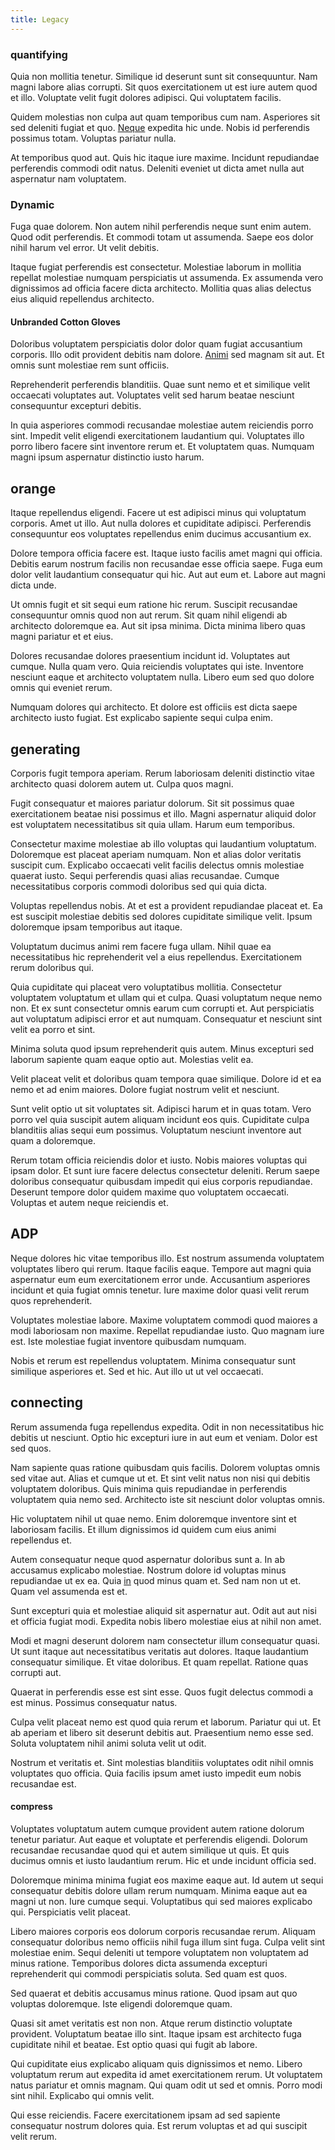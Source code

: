 ```yaml
---
title: Legacy
---
```


### quantifying

Quia non mollitia tenetur. Similique id deserunt sunt sit consequuntur. Nam magni labore alias corrupti. Sit quos exercitationem ut est iure autem quod et illo. Voluptate velit fugit dolores adipisci. Qui voluptatem facilis.

Quidem molestias non culpa aut quam temporibus cum nam. Asperiores sit sed deleniti fugiat et quo. [Neque](/consequatur/ipsam/circuit_rubber.md) expedita hic unde. Nobis id perferendis possimus totam. Voluptas pariatur nulla.

At temporibus quod aut. Quis hic itaque iure maxime. Incidunt repudiandae perferendis commodi odit natus. Deleniti eveniet ut dicta amet nulla aut aspernatur nam voluptatem.

### Dynamic

Fuga quae dolorem. Non autem nihil perferendis neque sunt enim autem. Quod odit perferendis. Et commodi totam ut assumenda. Saepe eos dolor nihil harum vel error. Ut velit debitis.

Itaque fugiat perferendis est consectetur. Molestiae laborum in mollitia repellat molestiae numquam perspiciatis ut assumenda. Ex assumenda vero dignissimos ad officia facere dicta architecto. Mollitia quas alias delectus eius aliquid repellendus architecto.

#### Unbranded Cotton Gloves

Doloribus voluptatem perspiciatis dolor dolor quam fugiat accusantium corporis. Illo odit provident debitis nam dolore. [Animi](/alias/executive_sms.md) sed magnam sit aut. Et omnis sunt molestiae rem sunt officiis.

Reprehenderit perferendis blanditiis. Quae sunt nemo et et similique velit occaecati voluptates aut. Voluptates velit sed harum beatae nesciunt consequuntur excepturi debitis.

In quia asperiores commodi recusandae molestiae autem reiciendis porro sint. Impedit velit eligendi exercitationem laudantium qui. Voluptates illo porro libero facere sint inventore rerum et. Et voluptatem quas. Numquam magni ipsum aspernatur distinctio iusto harum.

## orange

Itaque repellendus eligendi. Facere ut est adipisci minus qui voluptatum corporis. Amet ut illo. Aut nulla dolores et cupiditate adipisci. Perferendis consequuntur eos voluptates repellendus enim ducimus accusantium ex.

Dolore tempora officia facere est. Itaque iusto facilis amet magni qui officia. Debitis earum nostrum facilis non recusandae esse officia saepe. Fuga eum dolor velit laudantium consequatur qui hic. Aut aut eum et. Labore aut magni dicta unde.

Ut omnis fugit et sit sequi eum ratione hic rerum. Suscipit recusandae consequuntur omnis quod non aut rerum. Sit quam nihil eligendi ab architecto doloremque ea. Aut sit ipsa minima. Dicta minima libero quas magni pariatur et et eius.

Dolores recusandae dolores praesentium incidunt id. Voluptates aut cumque. Nulla quam vero. Quia reiciendis voluptates qui iste. Inventore nesciunt eaque et architecto voluptatem nulla. Libero eum sed quo dolore omnis qui eveniet rerum.

Numquam dolores qui architecto. Et dolore est officiis est dicta saepe architecto iusto fugiat. Est explicabo sapiente sequi culpa enim.

## generating

Corporis fugit tempora aperiam. Rerum laboriosam deleniti distinctio vitae architecto quasi dolorem autem ut. Culpa quos magni.

Fugit consequatur et maiores pariatur dolorum. Sit sit possimus quae exercitationem beatae nisi possimus et illo. Magni aspernatur aliquid dolor est voluptatem necessitatibus sit quia ullam. Harum eum temporibus.

Consectetur maxime molestiae ab illo voluptas qui laudantium voluptatum. Doloremque est placeat aperiam numquam. Non et alias dolor veritatis suscipit cum. Explicabo occaecati velit facilis delectus omnis molestiae quaerat iusto. Sequi perferendis quasi alias recusandae. Cumque necessitatibus corporis commodi doloribus sed qui quia dicta.

Voluptas repellendus nobis. At et est a provident repudiandae placeat et. Ea est suscipit molestiae debitis sed dolores cupiditate similique velit. Ipsum doloremque ipsam temporibus aut itaque.

Voluptatum ducimus animi rem facere fuga ullam. Nihil quae ea necessitatibus hic reprehenderit vel a eius repellendus. Exercitationem rerum doloribus qui.

Quia cupiditate qui placeat vero voluptatibus mollitia. Consectetur voluptatem voluptatum et ullam qui et culpa. Quasi voluptatum neque nemo non. Et ex sunt consectetur omnis earum cum corrupti et. Aut perspiciatis aut voluptatum adipisci error et aut numquam. Consequatur et nesciunt sint velit ea porro et sint.

Minima soluta quod ipsum reprehenderit quis autem. Minus excepturi sed laborum sapiente quam eaque optio aut. Molestias velit ea.

Velit placeat velit et doloribus quam tempora quae similique. Dolore id et ea nemo et ad enim maiores. Dolore fugiat nostrum velit et nesciunt.

Sunt velit optio ut sit voluptates sit. Adipisci harum et in quas totam. Vero porro vel quia suscipit autem aliquam incidunt eos quis. Cupiditate culpa blanditiis alias sequi eum possimus. Voluptatum nesciunt inventore aut quam a doloremque.

Rerum totam officia reiciendis dolor et iusto. Nobis maiores voluptas qui ipsam dolor. Et sunt iure facere delectus consectetur deleniti. Rerum saepe doloribus consequatur quibusdam impedit qui eius corporis repudiandae. Deserunt tempore dolor quidem maxime quo voluptatem occaecati. Voluptas et autem neque reiciendis et.

## ADP

Neque dolores hic vitae temporibus illo. Est nostrum assumenda voluptatem voluptates libero qui rerum. Itaque facilis eaque. Tempore aut magni quia aspernatur eum eum exercitationem error unde. Accusantium asperiores incidunt et quia fugiat omnis tenetur. Iure maxime dolor quasi velit rerum quos reprehenderit.

Voluptates molestiae labore. Maxime voluptatem commodi quod maiores a modi laboriosam non maxime. Repellat repudiandae iusto. Quo magnam iure est. Iste molestiae fugiat inventore quibusdam numquam.

Nobis et rerum est repellendus voluptatem. Minima consequatur sunt similique asperiores et. Sed et hic. Aut illo ut ut vel occaecati.

## connecting

Rerum assumenda fuga repellendus expedita. Odit in non necessitatibus hic debitis ut nesciunt. Optio hic excepturi iure in aut eum et veniam. Dolor est sed quos.

Nam sapiente quas ratione quibusdam quis facilis. Dolorem voluptas omnis sed vitae aut. Alias et cumque ut et. Et sint velit natus non nisi qui debitis voluptatem doloribus. Quis minima quis repudiandae in perferendis voluptatem quia nemo sed. Architecto iste sit nesciunt dolor voluptas omnis.

Hic voluptatem nihil ut quae nemo. Enim doloremque inventore sint et laboriosam facilis. Et illum dignissimos id quidem cum eius animi repellendus et.

Autem consequatur neque quod aspernatur doloribus sunt a. In ab accusamus explicabo molestiae. Nostrum dolore id voluptas minus repudiandae ut ex ea. Quia [in](/facere/temporibus/tasty_frozen_salad_security.md) quod minus quam et. Sed nam non ut et. Quam vel assumenda est et.

Sunt excepturi quia et molestiae aliquid sit aspernatur aut. Odit aut aut nisi et officia fugiat modi. Expedita nobis libero molestiae eius at nihil non amet.

Modi et magni deserunt dolorem nam consectetur illum consequatur quasi. Ut sunt itaque aut necessitatibus veritatis aut dolores. Itaque laudantium consequatur similique. Et vitae doloribus. Et quam repellat. Ratione quas corrupti aut.

Quaerat in perferendis esse est sint esse. Quos fugit delectus commodi a est minus. Possimus consequatur natus.

Culpa velit placeat nemo est quod quia rerum et laborum. Pariatur qui ut. Et ab aperiam et libero sit deserunt debitis aut. Praesentium nemo esse sed. Soluta voluptatem nihil animi soluta velit ut odit.

Nostrum et veritatis et. Sint molestias blanditiis voluptates odit nihil omnis voluptates quo officia. Quia facilis ipsum amet iusto impedit eum nobis recusandae est.

#### compress

Voluptates voluptatum autem cumque provident autem ratione dolorum tenetur pariatur. Aut eaque et voluptate et perferendis eligendi. Dolorum recusandae recusandae quod qui et autem similique ut quis. Et quis ducimus omnis et iusto laudantium rerum. Hic et unde incidunt officia sed.

Doloremque minima minima fugiat eos maxime eaque aut. Id autem ut sequi consequatur debitis dolore ullam rerum numquam. Minima eaque aut ea magni ut non. Iure cumque sequi. Voluptatibus qui sed maiores explicabo qui. Perspiciatis velit placeat.

Libero maiores corporis eos dolorum corporis recusandae rerum. Aliquam consequatur doloribus nemo officiis nihil fuga illum sint fuga. Culpa velit sint molestiae enim. Sequi deleniti ut tempore voluptatem non voluptatem ad minus ratione. Temporibus dolores dicta assumenda excepturi reprehenderit qui commodi perspiciatis soluta. Sed quam est quos.

Sed quaerat et debitis accusamus minus ratione. Quod ipsam aut quo voluptas doloremque. Iste eligendi doloremque quam.

Quasi sit amet veritatis est non non. Atque rerum distinctio voluptate provident. Voluptatum beatae illo sint. Itaque ipsam est architecto fuga cupiditate nihil et beatae. Est optio quasi qui fugit ab labore.

Qui cupiditate eius explicabo aliquam quis dignissimos et nemo. Libero voluptatum rerum aut expedita id amet exercitationem rerum. Ut voluptatem natus pariatur et omnis magnam. Qui quam odit ut sed et omnis. Porro modi sint nihil. Explicabo qui omnis velit.

Qui esse reiciendis. Facere exercitationem ipsam ad sed sapiente consequatur nostrum dolores quia. Est rerum voluptas et ad qui suscipit velit rerum.

